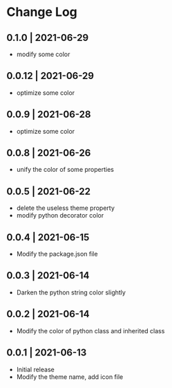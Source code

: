 # Change Log

## 0.1.0 | 2021-06-29
- modify some color

## 0.0.12 | 2021-06-29
- optimize some color

## 0.0.9 | 2021-06-28
- optimize some color

## 0.0.8 | 2021-06-26
- unify the color of some properties

## 0.0.5 | 2021-06-22
- delete the useless theme property
- modify python decorator color

## 0.0.4 | 2021-06-15
- Modify the package.json file

## 0.0.3 | 2021-06-14
- Darken the python string color slightly

## 0.0.2 | 2021-06-14

- Modify the color of python class and inherited class

## 0.0.1 | 2021-06-13

- Initial release
- Modify the theme name, add icon file